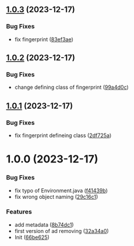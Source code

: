 ## [1.0.3](https://github.com/rti56kt/revanced-patches/compare/v1.0.2...v1.0.3) (2023-12-17)


### Bug Fixes

* fix fingerprint ([83ef3ae](https://github.com/rti56kt/revanced-patches/commit/83ef3ae5788194fb6a09e1e119be1f96edf3e8e6))

## [1.0.2](https://github.com/rti56kt/revanced-patches/compare/v1.0.1...v1.0.2) (2023-12-17)


### Bug Fixes

* change defining class of fingerprint ([99a4d0c](https://github.com/rti56kt/revanced-patches/commit/99a4d0c09d1f11b881f4797113071658e33a95e8))

## [1.0.1](https://github.com/rti56kt/revanced-patches/compare/v1.0.0...v1.0.1) (2023-12-17)


### Bug Fixes

* fix fingerprint defineing class ([2df725a](https://github.com/rti56kt/revanced-patches/commit/2df725a52564aa838782a267503d2b6395cab205))

# 1.0.0 (2023-12-17)


### Bug Fixes

* fix typo of Environment.java ([f41439b](https://github.com/rti56kt/revanced-patches/commit/f41439bc3070e6fa0539b02b31447349e51416fd))
* fix wrong object naming ([29c16c1](https://github.com/rti56kt/revanced-patches/commit/29c16c152a67d55ced53e3233432baf35798f5b9))


### Features

* add metadata ([8b74dc1](https://github.com/rti56kt/revanced-patches/commit/8b74dc1b4a17f85f171457d6ed9bea7a9a4c92f2))
* first version of ad removing ([32a34a0](https://github.com/rti56kt/revanced-patches/commit/32a34a0c7ef08e5b95a346eb7310c920fb4d69a3))
* Init ([66be625](https://github.com/rti56kt/revanced-patches/commit/66be625f25ee2d678dac62a5bf4daa631284f8f6))

